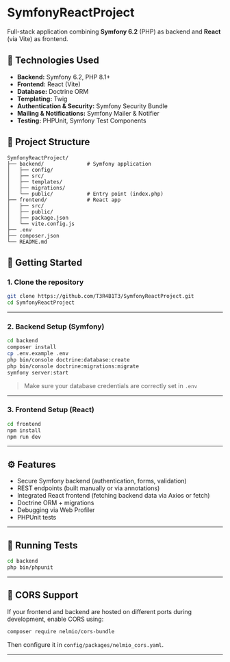 # SymfonyReactProject

Full-stack application combining **Symfony 6.2** (PHP) as backend and **React** (via Vite) as frontend.

## 🧰 Technologies Used

- **Backend:** Symfony 6.2, PHP 8.1+
- **Frontend:** React (Vite)
- **Database:** Doctrine ORM
- **Templating:** Twig
- **Authentication & Security:** Symfony Security Bundle
- **Mailing & Notifications:** Symfony Mailer & Notifier
- **Testing:** PHPUnit, Symfony Test Components

## 📁 Project Structure

```
SymfonyReactProject/
├── backend/              # Symfony application
│   ├── config/
│   ├── src/
│   ├── templates/
│   ├── migrations/
│   └── public/           # Entry point (index.php)
├── frontend/             # React app
│   ├── src/
│   ├── public/
│   ├── package.json
│   └── vite.config.js
├── .env
├── composer.json
└── README.md
```

## 🚀 Getting Started

### 1. Clone the repository

```bash
git clone https://github.com/T3R4B1T3/SymfonyReactProject.git
cd SymfonyReactProject
```

---

### 2. Backend Setup (Symfony)

```bash
cd backend
composer install
cp .env.example .env
php bin/console doctrine:database:create
php bin/console doctrine:migrations:migrate
symfony server:start
```

> Make sure your database credentials are correctly set in `.env`

---

### 3. Frontend Setup (React)

```bash
cd frontend
npm install
npm run dev
```

---

## ⚙️ Features

- Secure Symfony backend (authentication, forms, validation)
- REST endpoints (built manually or via annotations)
- Integrated React frontend (fetching backend data via Axios or fetch)
- Doctrine ORM + migrations
- Debugging via Web Profiler
- PHPUnit tests

---

## 🧪 Running Tests

```bash
cd backend
php bin/phpunit
```

---

## 🔐 CORS Support

If your frontend and backend are hosted on different ports during development, enable CORS using:

```bash
composer require nelmio/cors-bundle
```

Then configure it in `config/packages/nelmio_cors.yaml`.

---

